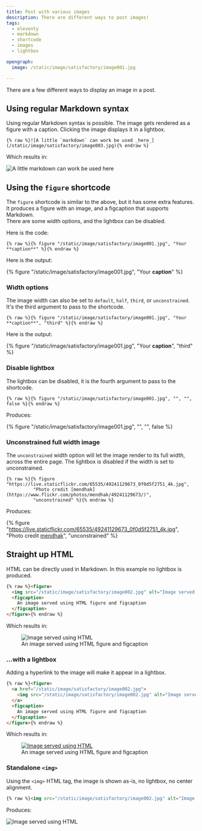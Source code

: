 ```yaml
---
title: Post with various images
description: There are different ways to post images!
tags:
  - eleventy
  - markdown
  - shortcode
  - images
  - lightbox

opengraph:
  image: /static/image/satisfactory/image001.jpg

---
```


There are a few different ways to display an image in a post.



## Using regular Markdown syntax

Using regular Markdown syntax is possible. The image gets rendered as a figure with a caption. Clicking the image displays it in a lightbox.

```
{% raw %}![A little `markdown` can work be used _here_](/static/image/satisfactory/image003.jpg){% endraw %}
```

Which results in:

![A little `markdown` can work be used _here_](/static/image/satisfactory/image003.jpg)


## Using the `figure` shortcode

The `figure` shortcode is similar to the above, but it has some extra features.  
It produces a figure with an image, and a figcaption that supports Markdown.  
There are some width options, and the lightbox can be disabled.

Here is the code:

```
{% raw %}{% figure "/static/image/satisfactory/image001.jpg", "Your **caption**" %}{% endraw %}
```

Here is the output:

{% figure "/static/image/satisfactory/image001.jpg", "Your **caption**" %}


### Width options

The image width can also be set to `default`, `half`, `third`, or `unconstrained`.  It's the third argument to pass to the shortcode. 


```
{% raw %}{% figure "/static/image/satisfactory/image001.jpg", "Your **caption**", "third" %}{% endraw %}
```

Here is the output:

{% figure "/static/image/satisfactory/image001.jpg", "Your **caption**", "third" %}

### Disable lightbox

The lightbox can be disabled, it is the fourth argument to pass to the shortcode. 

```
{% raw %}{% figure "/static/image/satisfactory/image001.jpg", "", "", false %}{% endraw %}
```

Produces:

{% figure "/static/image/satisfactory/image001.jpg", "", "", false %}


### Unconstrained full width image

The `unconstrained` width option will let the image render to its full width, across the entire page.  The lightbox is disabled if the width is set to unconstrained. 

```
{% raw %}{% figure "https://live.staticflickr.com/65535/49241129673_0f0d5f2751_4k.jpg", 
          "Photo credit [mendhak](https://www.flickr.com/photos/mendhak/49241129673/)", 
          "unconstrained" %}{% endraw %}
```

Produces: 

{% figure "https://live.staticflickr.com/65535/49241129673_0f0d5f2751_4k.jpg", 
          "Photo credit [mendhak](https://www.flickr.com/photos/mendhak/49241129673/)", 
          "unconstrained" %}


## Straight up HTML

HTML can be directly used in Markdown.  In this example no lightbox is produced.

```html
{% raw %}<figure>
  <img src="/static/image/satisfactory/image002.jpg" alt="Image served using HTML">
  <figcaption>
    An image served using HTML figure and figcaption
  </figcaption>
</figure>{% endraw %}
```

Which results in:


<figure>
  <img src="/static/image/satisfactory/image002.jpg" alt="Image served using HTML">
  <figcaption>
    An image served using HTML figure and figcaption
  </figcaption>
</figure>


### ...with a lightbox

Adding a hyperlink to the image will make it appear in a lightbox.


```html
{% raw %}<figure>
  <a href="/static/image/satisfactory/image002.jpg">
    <img src="/static/image/satisfactory/image002.jpg" alt="Image served using HTML">
  </a>
  <figcaption>
    An image served using HTML figure and figcaption
  </figcaption>
</figure>{% endraw %}
```

Which results in:

<figure>
  <a href="/static/image/satisfactory/image002.jpg">
    <img src="/static/image/satisfactory/image002.jpg" alt="Image served using HTML">
  </a>
  <figcaption>
    An image served using HTML figure and figcaption
  </figcaption>
</figure>


### Standalone `<img>`

Using the `<img>` HTML tag, the image is shown as-is, no lightbox, no center alignment. 

```html
{% raw %}<img src="/static/image/satisfactory/image002.jpg" alt="Image served using HTML">{% endraw %}
```

Produces:

<img src="/static/image/satisfactory/image002.jpg" alt="Image served using HTML">

